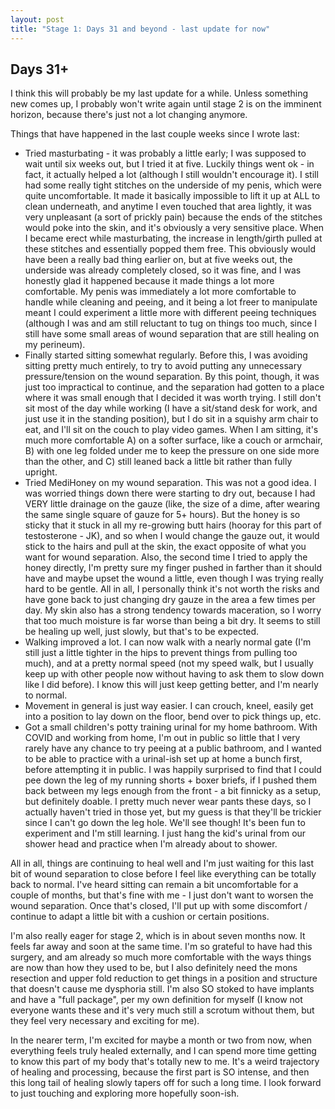 ```yaml
---
layout: post
title: "Stage 1: Days 31 and beyond - last update for now"
---
```


## Days 31+

I think this will probably be my last update for a while. Unless something new comes up, I probably won't write again until stage 2 is on the imminent horizon, because there's just not a lot changing anymore.

Things that have happened in the last couple weeks since I wrote last:
* Tried masturbating - it was probably a little early; I was supposed to wait until six weeks out, but I tried it at five. Luckily things went ok - in fact, it actually helped a lot (although I still wouldn't encourage it). I still had some really tight stitches on the underside of my penis, which were quite uncomfortable. It made it basically impossible to lift it up at ALL to clean underneath, and anytime I even touched that area lightly, it was very unpleasant (a sort of prickly pain) because the ends of the stitches would poke into the skin, and it's obviously a very sensitive place. When I became erect while masturbating, the increase in length/girth pulled at these stitches and essentially popped them free. This obviously would have been a really bad thing earlier on, but at five weeks out, the underside was already completely closed, so it was fine, and I was honestly glad it happened because it made things a lot more comfortable. My penis was immediately a lot more comfortable to handle while cleaning and peeing, and it being a lot freer to manipulate meant I could experiment a little more with different peeing techniques (although I was and am still reluctant to tug on things too much, since I still have some small areas of wound separation that are still healing on my perineum).
* Finally started sitting somewhat regularly. Before this, I was avoiding sitting pretty much entirely, to try to avoid putting any unnecessary pressure/tension on the wound separation. By this point, though, it was just too impractical to continue, and the separation had gotten to a place where it was small enough that I decided it was worth trying. I still don't sit most of the day while working (I have a sit/stand desk for work, and just use it in the standing position), but I do sit in a squishy arm chair to eat, and I'll sit on the couch to play video games. When I am sitting, it's much more comfortable A) on a softer surface, like a couch or armchair, B) with one leg folded under me to keep the pressure on one side more than the other, and C) still leaned back a little bit rather than fully upright.
* Tried MediHoney on my wound separation. This was not a good idea. I was worried things down there were starting to dry out, because I had VERY little drainage on the gauze (like, the size of a dime, after wearing the same single square of gauze for 5+ hours). But the honey is so sticky that it stuck in all my re-growing butt hairs (hooray for this part of testosterone - JK), and so when I would change the gauze out, it would stick to the hairs and pull at the skin, the exact opposite of what you want for wound separation. Also, the second time I tried to apply the honey directly, I'm pretty sure my finger pushed in farther than it should have and maybe upset the wound a little, even though I was trying really hard to be gentle. All in all, I personally think it's not worth the risks and have gone back to just changing dry gauze in the area a few times per day. My skin also has a strong tendency towards maceration, so I worry that too much moisture is far worse than being a bit dry. It seems to still be healing up well, just slowly, but that's to be expected.
* Walking improved a lot. I can now walk with a nearly normal gate (I'm still just a little tighter in the hips to prevent things from pulling too much), and at a pretty normal speed (not my speed walk, but I usually keep up with other people now without having to ask them to slow down like I did before). I know this will just keep getting better, and I'm nearly to normal.
* Movement in general is just way easier. I can crouch, kneel, easily get into a position to lay down on the floor, bend over to pick things up, etc.
* Got a small children's potty training urinal for my home bathroom. With COVID and working from home, I'm out in public so little that I very rarely have any chance to try peeing at a public bathroom, and I wanted to be able to practice with a urinal-ish set up at home a bunch first, before attempting it in public. I was happily surprised to find that I could pee down the leg of my running shorts + boxer briefs, if I pushed them back between my legs enough from the front - a bit finnicky as a setup, but definitely doable. I pretty much never wear pants these days, so I actually haven't tried in those yet, but my guess is that they'll be trickier since I can't go down the leg hole. We'll see though! It's been fun to experiment and I'm still learning. I just hang the kid's urinal from our shower head and practice when I'm already about to shower.

All in all, things are continuing to heal well and I'm just waiting for this last bit of wound separation to close before I feel like everything can be totally back to normal. I've heard sitting can remain a bit uncomfortable for a couple of months, but that's fine with me - I just don't want to worsen the wound separation. Once that's closed, I'll put up with some discomfort / continue to adapt a little bit with a cushion or certain positions.

I'm also really eager for stage 2, which is in about seven months now. It feels far away and soon at the same time. I'm so grateful to have had this surgery, and am already so much more comfortable with the ways things are now than how they used to be, but I also definitely need the mons resection and upper fold reduction to get things in a position and structure that doesn't cause me dysphoria still. I'm also SO stoked to have implants and have a "full package", per my own definition for myself (I know not everyone wants these and it's very much still a scrotum without them, but they feel very necessary and exciting for me).

In the nearer term, I'm excited for maybe a month or two from now, when everything feels truly healed externally, and I can spend more time getting to know this part of my body that's totally new to me. It's a weird trajectory of healing and processing, because the first part is SO intense, and then this long tail of healing slowly tapers off for such a long time. I look forward to just touching and exploring more hopefully soon-ish.
